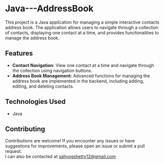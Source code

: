 # Java---AddressBook

This project is a Java application for managing a simple interactive contacts address book. The application allows users to navigate through a collection of contacts, displaying one contact at a time, and provides functionalities to manage the address book.

## Features

- **Contact Navigation:** View one contact at a time and navigate through the collection using navigation buttons.
- **Address Book Management:** Advanced functions for managing the address book are implemented in the backend, including adding, editing, and deleting contacts.

## Technologies Used

* Java
 
## Contributing
Contributions are welcome! If you encounter any issues or have suggestions for improvements, please open an issue or submit a pull request.
<br>
I can also be contacted at sahyogshetty12@gmail.com
